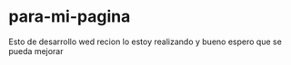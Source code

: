 # para-mi-pagina
Esto de desarrollo wed recion lo estoy realizando y bueno espero que se pueda mejorar
